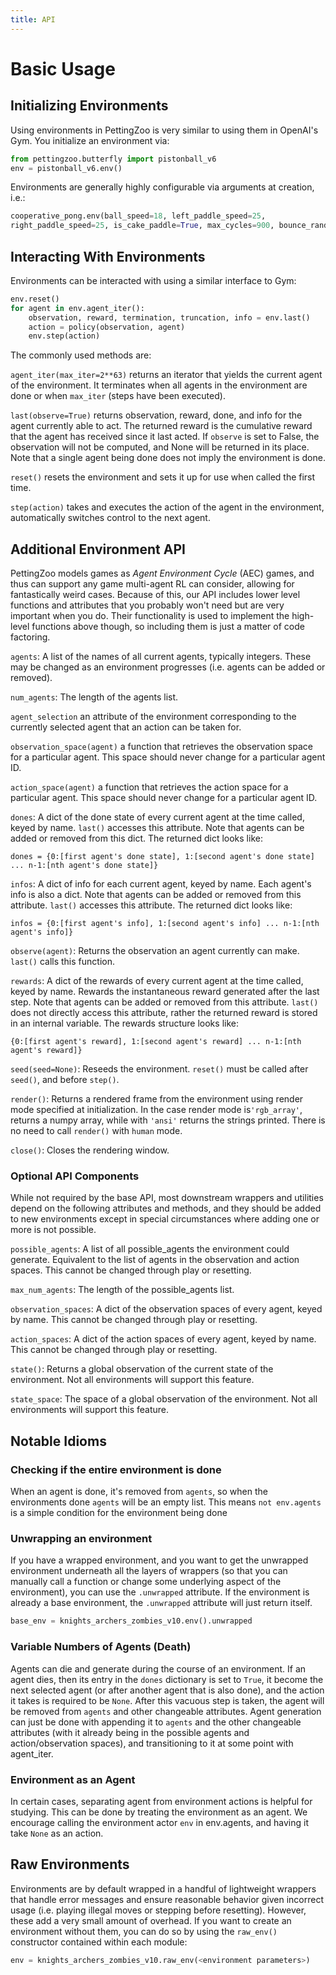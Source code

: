 ```yaml
---
title: API
---
```

# Basic Usage

## Initializing Environments

Using environments in PettingZoo is very similar to using them in OpenAI's Gym. You initialize an environment via:

``` python
from pettingzoo.butterfly import pistonball_v6
env = pistonball_v6.env()
```

Environments are generally highly configurable via arguments at creation, i.e.:

``` python
cooperative_pong.env(ball_speed=18, left_paddle_speed=25,
right_paddle_speed=25, is_cake_paddle=True, max_cycles=900, bounce_randomness=False)
```

## Interacting With Environments

Environments can be interacted with using a similar interface to Gym:

``` python
env.reset()
for agent in env.agent_iter():
    observation, reward, termination, truncation, info = env.last()
    action = policy(observation, agent)
    env.step(action)
```

The commonly used methods are:

`agent_iter(max_iter=2**63)` returns an iterator that yields the current agent of the environment. It terminates when all agents in the environment are done or when `max_iter` (steps have been executed).

`last(observe=True)` returns observation, reward, done, and info for the agent currently able to act. The returned reward is the cumulative reward that the agent has received since it last acted. If `observe` is set to False, the observation will not be computed, and None will be returned in its place. Note that a single agent being done does not imply the environment is done.

`reset()` resets the environment and sets it up for use when called the first time.

`step(action)` takes and executes the action of the agent in the environment, automatically switches control to the next agent.

## Additional Environment API

PettingZoo models games as *Agent Environment Cycle* (AEC) games, and thus can support any game multi-agent RL can consider, allowing for fantastically weird cases. Because of this, our API includes lower level functions and attributes that you probably won't need but are very important when you do. Their functionality is used to implement the high-level functions above though, so including them is just a matter of code factoring.

`agents`: A list of the names of all current agents, typically integers. These may be changed as an environment progresses (i.e. agents can be added or removed).

`num_agents`: The length of the agents list.

`agent_selection` an attribute of the environment corresponding to the currently selected agent that an action can be taken for.

`observation_space(agent)` a function that retrieves the observation space for a particular agent. This space should never change for a particular agent ID.

`action_space(agent)` a function that retrieves the action space for a particular agent. This space should never change for a particular agent ID.

`dones`: A dict of the done state of every current agent at the time called, keyed by name. `last()` accesses this attribute. Note that agents can be added or removed from this dict. The returned dict looks like:

`dones = {0:[first agent's done state], 1:[second agent's done state] ... n-1:[nth agent's done state]}`

`infos`: A dict of info for each current agent, keyed by name. Each agent's info is also a dict. Note that agents can be added or removed from this attribute. `last()` accesses this attribute. The returned dict looks like:

`infos = {0:[first agent's info], 1:[second agent's info] ... n-1:[nth agent's info]}`

`observe(agent)`: Returns the observation an agent currently can make. `last()` calls this function.

`rewards`: A dict of the rewards of every current agent at the time called, keyed by name. Rewards the instantaneous reward generated after the last step. Note that agents can be added or removed from this attribute. `last()` does not directly access this attribute, rather the returned reward is stored in an internal variable. The rewards structure looks like:

`{0:[first agent's reward], 1:[second agent's reward] ... n-1:[nth agent's reward]}`

`seed(seed=None)`: Reseeds the environment. `reset()` must be called after `seed()`, and before `step()`.

`render()`: Returns a rendered frame from the environment using render mode specified at initialization. In the case render mode is`'rgb_array'`, returns a numpy array, while with `'ansi'` returns the strings printed. There is no need to call `render()` with `human` mode.

`close()`: Closes the rendering window.

### Optional API Components

While not required by the base API, most downstream wrappers and utilities depend on the following attributes and methods, and they should be added to new environments except in special circumstances where adding one or more is not possible.

`possible_agents`: A list of all possible_agents the environment could generate. Equivalent to the list of agents in the observation and action spaces. This cannot be changed through play or resetting.

`max_num_agents`: The length of the possible_agents list.

`observation_spaces`: A dict of the observation spaces of every agent, keyed by name. This cannot be changed through play or resetting.

`action_spaces`: A dict of the action spaces of every agent, keyed by name. This cannot be changed through play or resetting.

`state()`: Returns a global observation of the current state of the environment. Not all environments will support this feature.

`state_space`: The space of a global observation of the environment. Not all environments will support this feature.

## Notable Idioms

### Checking if the entire environment is done

When an agent is done, it's removed from `agents`, so when the environments done `agents` will be an empty list. This means `not env.agents` is a simple condition for the environment being done

### Unwrapping an environment

If you have a wrapped environment, and you want to get the unwrapped environment underneath all the layers of wrappers (so that you can manually call a function or change some underlying aspect of the environment), you can use the `.unwrapped` attribute. If the environment is already a base environment, the `.unwrapped` attribute will just return itself.

``` python
base_env = knights_archers_zombies_v10.env().unwrapped
```

### Variable Numbers of Agents (Death)

Agents can die and generate during the course of an environment. If an agent dies, then its entry in the `dones` dictionary is set to `True`, it become the next selected agent (or after another agent that is also done), and the action it takes is required to be `None`. After this vacuous step is taken, the agent will be removed from `agents` and other changeable attributes. Agent generation can just be done with appending it to `agents` and the other changeable attributes (with it already being in the possible agents and action/observation spaces), and transitioning to it at some point with agent_iter.

### Environment as an Agent

In certain cases, separating agent from environment actions is helpful for studying. This can be done by treating the environment as an agent. We encourage calling the environment actor `env` in env.agents, and having it take `None` as an action.


## Raw Environments

Environments are by default wrapped in a handful of lightweight wrappers that handle error messages and ensure reasonable behavior given incorrect usage (i.e. playing illegal moves or stepping before resetting). However, these add a very small amount of overhead. If you want to create an environment without them, you can do so by using the `raw_env()` constructor contained within each module:

``` python
env = knights_archers_zombies_v10.raw_env(<environment parameters>)
```

